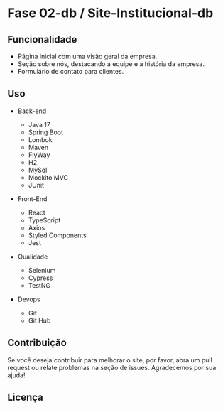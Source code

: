 # Fase 02-db / Site-Institucional-db

## Funcionalidade

- Página inicial com uma visão geral da empresa.
- Seção sobre nós, destacando a equipe e a história da empresa.
- Formulário de contato para clientes.
  
## Uso

- Back-end
  - Java 17
  - Spring Boot
  - Lombok
  - Maven
  - FlyWay
  - H2
  - MySql
  - Mockito MVC
  - JUnit
   
- Front-End
  - React
  - TypeScript
  - Axios
  - Styled Components
  - Jest
   
- Qualidade
  - Selenium
  - Cypress
  - TestNG
  
- Devops
  - Git
  - Git Hub

 ## Contribuição

 Se você deseja contribuir para melhorar o site, por favor, abra um pull request ou relate problemas na seção de issues. Agradecemos por sua ajuda!

 ## Licença

 
